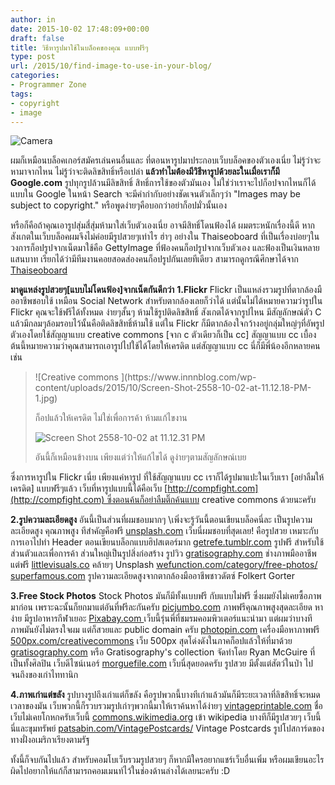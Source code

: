 ```yaml
---
author: in
date: 2015-10-02 17:48:09+00:00
draft: false
title: วิธีหารูปมาใช้ในบล็อคของคุณ แบบฟรีๆ
type: post
url: /2015/10/find-image-to-use-in-your-blog/
categories:
- Programmer Zone
tags:
- copyright
- image
---
```


![Camera](https://www.innnblog.com/wp-content/uploads/2015/10/picjumbo.com_HNCK4489con.jpg)


ผมก็เหมือนบล็อคเกอร์สมัครเล่นคนอื่นและ ที่ตอนหารูปมาประกอบเว็บบล็อคของตัวเองเนี่ย ไม่รู้ว่าจะหามาจากไหน ไม่รู้ว่าจะติดลิขสิทธิ์หรือเปล่า
**แล้วทำไมต้องมีวิธีหารูปด้วยละในเมื่อเราก็มี Google.com**
รูปทุกรูปล้วนมีลิขสิทธิ์ สิทธิ์การใช้ของตัวมันเอง ไม่ใช่ว่าเราจะไปก็อปจากไหนก็ได้ แบบใน Google ในหน้า Search จะมีคำกำกับอย่างชัดเจนตัวเล็กๆว่า
"Images may be subject to copyright."
หรือพูดง่ายๆคือบอกว่าอย่าก็อปมั่วนั้นเอง

<!-- more -->
หรือก็คือถ้าคุณเอารูปสุ่มสี่สุ่มห้ามาใส่เว็บตัวเองเนี่ย อาจมีสิทธิ์โดนฟ้องได้ ผมตระหนักเรื่องนี้ดี หากสังเกตในเว็บบล็อคผมจึงไม่ค่อยมีรูปสวยๆเท่าไร ฮ่าๆ
อย่างใน Thaiseoboard ที่เป็นเรื่องบ่อยๆในวงการก็อปรูปจากเน็ตมาใช้คือ GettyImage ที่ฟ้องคนก็อปรูปจากเว็บตัวเอง และฟ้องเป็นเงินหลายแสนบาท เรียกได้ว่ามีทีมงานคอยสอดส่องคนก็อปรูปกันเลยทีเดียว สามารถดูกรณีศึกษาได้จาก [Thaiseoboard](http://www.thaiseoboard.com/index.php?topic=220385.0)

**มาดูแหล่งรูปสวยๆ[แบบไม่โดนฟ้อง]จากเน็ตกันดีกว่า**
**1.Flickr**
Flickr เป็นแหล่งรวมรูปที่ตากล้องมืออาชีพชอบใช้ เหมือน Social Network สำหรับตากล้องเลยก็ว่าได้ แต่นั้นไม่ได้หมายความว่ารูปใน Flickr คุณจะใช้ฟรีได้ทั้งหมด
ง่ายๆสั้นๆ ห้ามใช้รูปติดลิขสิทธิ์ สังเกตได้จากรูปไหน มีสัญลักษณ์ตัว C แล้วมีกลมๆล้อมรอบไว้นั้นคือติดลิขสิทธิ์ห้ามใช้
แต่ใน Flickr ก็มีตากล้องใจกว้างอยู่กลุ่มใหญ่ๆที่อัพรูปตัวเองโดยใช้สัญญาแบบ creative commons [จาก c ตัวเดียวก็เป็น cc] สัญญาแบบ cc เบื้องต้นนี้หมายความว่าคุณสามารถเอารูปไปใช้ได้โดยให้เครดิต แต่สัญญาแบบ cc นี่ก็มีพี่น้องอีกหลายคน เช่น


<blockquote>![Creative commons ](https://www.innnblog.com/wp-content/uploads/2015/10/Screen-Shot-2558-10-02-at-11.12.18-PM-1.jpg)


ก็อปแล้วให้เครดิต ไม่ใช่เพื่อการค้า ห้ามแก้ไขงาน

![Screen Shot 2558-10-02 at 11.12.31 PM](https://www.innnblog.com/wp-content/uploads/2015/10/Screen-Shot-2558-10-02-at-11.12.31-PM-1.jpg)


อันนี้ก็เหมือนข้างบน เพียงแต่ว่าให้แก้ไขได้ ดูง่ายๆตามสัญลักษณ์เบย</blockquote>








ซึ่งการหารูปใน Flickr เนี่ย เพียงแค่หารูป ที่ใช้สัญญาแบบ cc เราก็ได้รูปมาแปะในเว็บเรา [อย่าลืมให้เครดิต] แบบฟรีๆแล้ว เว็บที่หารูปแบบนี้ได้คือเว็บ [http://compfight.com](http://compfight.com) ซึ่งตอนค้นก็อย่าลืมติ๊กค้นแบบ creative commons ด้วยนะครับ

**2.รูปความละเอียดสูง**
อันนี้เป็นส่วนที่ผมชอบมากๆ \\เพิ่งจะรู้วันนี้ตอนเขียนบล็อคนี่ละ เป็นรูปความละเอียดสูง คุณภาพสูง ทีสำคัญคือฟรี
[unsplash.com](http://unsplash.com) เว็บนี่ผมชอบที่สุดเลย! คือรูปสวย เหมาะกับการเอาไปทำ Header ตอนเขียนบล็อกแบบฮิปสเตอร์มาก
[getrefe.tumblr.com](http://getrefe.tumblr.com) รูปฟรี สำหรับใช้ส่วนตัวและเพื่อการค้า ส่วนใหญ่เป็นรูปสิ่งก่อสร้าง รูปวิว
[gratisography.com](http://gratisography.com) ช่างภาพมืออาชีพ แต่ฟรี
[littlevisuals.co](http://littlevisuals.co) คล้ายๆ Unsplash
[wefunction.com/category/free-photos/](http://wefunction.com/category/free-photos/)
[superfamous.com](http://superfamous.com) รูปความละเอียดสูงจากตากล้องมืออาชีพชาวดัตซ์ Folkert Gorter



**3.Free Stock Photos**
Stock Photos มันก็มีทั้งแบบฟรี กับแบบไม่ฟรี ซึ่งผมยังไม่เคยซื้อภาพมาก่อน เพราะฉะนั้นก็ยกมาแต่อันที่ฟรีละกันครับ
[picjumbo.com](http://picjumbo.com) ภาพฟรีคุณภาพสูงสุดละเอียด หาง่าย มีรูปอาหารกีฬาเยอะ
[Pixabay.com ](http://Pixabay.com)เว็บนี้รุ่นพี่ที่ชมรมคอมพิวเตอร์แนะนำมา แต่ผมว่าบางทีภาพมันยังไม่ตรงใจผม แต่ก็สวยและ public domain ครับ
[photopin.com](http://photopin.com) เครื่องมือหาภาพฟรี
[500px.com/creativecommons](http://500px.com/creativecommons) เว็บ 500px สุดโด่งดังในภาคก็อปแล้วให้ที่มาด้วย
[gratisography.com](http://gratisography.com) หรือ Gratisography's collection จัดทำโดย Ryan McGuire ที่เป็นทั้งศิลปิน เว็บดีไซน์เนอร์
[morguefile.com](http://morguefile.com) เว็บนี่สุดยอดครับ รูปสวย มีตั้งแต่สัตว์ในป่า ไปจนถึงของเก่าไททานิก



**4.ภาพเก่าแต่ขลัง**
รูปบางรูปถึงเก่าแต่ก็ขลัง คือรูปพวกนี้บางทีเก่าแล้วมันก็มีระยะเวลาที่ลิขสิทธิ์จะหมดเวลาของมัน เว็บพวกนี้ก็รวบรวมรูปเก่าๆพวกนี้มาให้เราค้นหาได้ง่ายๆ
[vintageprintable.com](http://vintageprintable.com) ชื่อเว็บไม่เคยโกหกครับเว็บนี้
[commons.wikimedia.org](http://commons.wikimedia.org) เข้า wikipedia บางทีก็มีรูปสวยๆ เว็บนี้นี่และขุมทรัพย์
[patsabin.com/VintagePostcards/](http://patsabin.com/VintagePostcards/) Vintage Postcards รูปโปสการ์ดของทางฝั่งอเมริกาเรียงตามรัฐ

ทั้งนี้ก็จบกันไปแล้ว สำหรับคอมโบเว็บรวมรูปสวยๆ ก็หากมีใครอยากแชร์เว็บอื่นเพิ่ม หรือผมเขียนอะไรผิดไปอยากให้แก้ก็สามารถคอมเมนท์ไว้ในช่องด้านล่างได้เลยนะครับ :D
